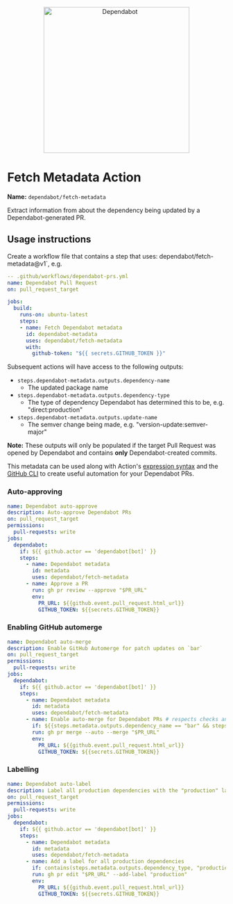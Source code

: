 <p align="center">
  <img src="https://s3.eu-west-2.amazonaws.com/dependabot-images/logo-with-name-horizontal.svg?v5" alt="Dependabot" width="336">
</p>

# Fetch Metadata Action

**Name:** `dependabot/fetch-metadata`

Extract information from about the dependency being updated by a Dependabot-generated PR.

## Usage instructions

Create a workflow file that contains a step that uses: dependabot/fetch-metadata@v1`, e.g.

```yaml
-- .github/workflows/dependabot-prs.yml
name: Dependabot Pull Request
on: pull_request_target

jobs:
  build:
    runs-on: ubuntu-latest
    steps:
    - name: Fetch Dependabot metadata
      id: dependabot-metadata
      uses: dependabot/fetch-metadata
      with:
        github-token: "${{ secrets.GITHUB_TOKEN }}"
```

Subsequent actions will have access to the following outputs:

- `steps.dependabot-metadata.outputs.dependency-name`
  - The updated package name
- `steps.dependabot-metadata.outputs.dependency-type`
  - The type of dependency Dependabot has determined this to be, e.g. "direct:production"
- `steps.dependabot-metadata.outputs.update-name`
  - The semver change being made, e.g. "version-update:semver-major"

**Note:** These outputs will only be populated if the target Pull Request was opened by Dependabot and contains
**only** Dependabot-created commits.

This metadata can be used along with Action's [expression syntax](https://docs.github.com/en/actions/reference/context-and-expression-syntax-for-github-actions#functions) and the [GitHub CLI](https://github.com/cli/cli) to create
useful automation for your Dependabot PRs.

### Auto-approving

```yaml
name: Dependabot auto-approve
description: Auto-approve Dependabot PRs
on: pull_request_target
permissions:
  pull-requests: write
jobs:
  dependabot:
    if: ${{ github.actor == 'dependabot[bot]' }}
    steps:
      - name: Dependabot metadata
        id: metadata
        uses: dependabot/fetch-metadata
      - name: Approve a PR
        run: gh pr review --approve "$PR_URL"
        env:
          PR_URL: ${{github.event.pull_request.html_url}}
          GITHUB_TOKEN: ${{secrets.GITHUB_TOKEN}}
```

### Enabling GitHub automerge

```yaml
name: Dependabot auto-merge
description: Enable GitHub Automerge for patch updates on `bar`
on: pull_request_target
permissions:
  pull-requests: write
jobs:
  dependabot:
    if: ${{ github.actor == 'dependabot[bot]' }}
    steps:
      - name: Dependabot metadata
        id: metadata
        uses: dependabot/fetch-metadata
      - name: Enable auto-merge for Dependabot PRs # respects checks and approvals
        if: ${{steps.metadata.outputs.dependency_name == "bar" && steps.metadata.outputs.update_type == "version-update:semver-patch"}}
        run: gh pr merge --auto --merge "$PR_URL"
        env:
          PR_URL: ${{github.event.pull_request.html_url}}
          GITHUB_TOKEN: ${{secrets.GITHUB_TOKEN}}
```

### Labelling

```yaml
name: Dependabot auto-label
description: Label all production dependencies with the "production" label
on: pull_request_target
permissions:
  pull-requests: write
jobs:
  dependabot:
    if: ${{ github.actor == 'dependabot[bot]' }}
    steps:
      - name: Dependabot metadata
        id: metadata
        uses: dependabot/fetch-metadata
      - name: Add a label for all production dependencies
        if: contains(steps.metadata.outputs.dependency_type, "production")
        run: gh pr edit "$PR_URL" --add-label "production"
        env:
          PR_URL: ${{github.event.pull_request.html_url}}
          GITHUB_TOKEN: ${{secrets.GITHUB_TOKEN}}
```
